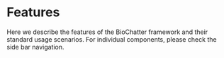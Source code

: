 # Features

Here we describe the features of the BioChatter framework and their standard
usage scenarios. For individual components, please check the side bar
navigation.

